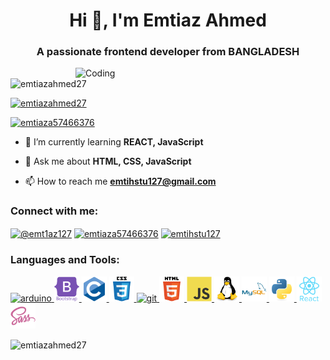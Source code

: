 <h1 align="center">Hi 👋, I'm Emtiaz Ahmed</h1>
<h3 align="center">A passionate frontend developer from BANGLADESH</h3>
<img align="right" alt="Coding" width="400" src="https://tenor.com/view/gimme-code-gimme-code-cat-tapping-gif-15479445">

<p align="left"> <img src="https://komarev.com/ghpvc/?username=emtiazahmed27&label=Profile%20views&color=0e75b6&style=flat" alt="emtiazahmed27" /> </p>

<p align="left"> <a href="https://github.com/ryo-ma/github-profile-trophy"><img src="https://github-profile-trophy.vercel.app/?username=emtiazahmed27" alt="emtiazahmed27" /></a> </p>

<p align="left"> <a href="https://twitter.com/emtiaza57466376" target="blank"><img src="https://img.shields.io/twitter/follow/emtiaza57466376?logo=twitter&style=for-the-badge" alt="emtiaza57466376" /></a> </p>

- 🌱 I’m currently learning **REACT, JavaScript**

- 💬 Ask me about **HTML, CSS, JavaScript**

- 📫 How to reach me **emtihstu127@gmail.com**

<h3 align="left">Connect with me:</h3>
<p align="left">
<a href="https://codepen.io/@emt1az127" target="blank"><img align="center" src="https://raw.githubusercontent.com/rahuldkjain/github-profile-readme-generator/master/src/images/icons/Social/codepen.svg" alt="@emt1az127" height="30" width="40" /></a>
<a href="https://twitter.com/emtiaza57466376" target="blank"><img align="center" src="https://raw.githubusercontent.com/rahuldkjain/github-profile-readme-generator/master/src/images/icons/Social/twitter.svg" alt="emtiaza57466376" height="30" width="40" /></a>
<a href="https://www.codechef.com/users/emtihstu127" target="blank"><img align="center" src="https://cdn.jsdelivr.net/npm/simple-icons@3.1.0/icons/codechef.svg" alt="emtihstu127" height="30" width="40" /></a>
</p>

<h3 align="left">Languages and Tools:</h3>
<p align="left"> <a href="https://www.arduino.cc/" target="_blank" rel="noreferrer"> <img src="https://cdn.worldvectorlogo.com/logos/arduino-1.svg" alt="arduino" width="40" height="40"/> </a> <a href="https://getbootstrap.com" target="_blank" rel="noreferrer"> <img src="https://raw.githubusercontent.com/devicons/devicon/master/icons/bootstrap/bootstrap-plain-wordmark.svg" alt="bootstrap" width="40" height="40"/> </a> <a href="https://www.cprogramming.com/" target="_blank" rel="noreferrer"> <img src="https://raw.githubusercontent.com/devicons/devicon/master/icons/c/c-original.svg" alt="c" width="40" height="40"/> </a> <a href="https://www.w3schools.com/css/" target="_blank" rel="noreferrer"> <img src="https://raw.githubusercontent.com/devicons/devicon/master/icons/css3/css3-original-wordmark.svg" alt="css3" width="40" height="40"/> </a> <a href="https://git-scm.com/" target="_blank" rel="noreferrer"> <img src="https://www.vectorlogo.zone/logos/git-scm/git-scm-icon.svg" alt="git" width="40" height="40"/> </a> <a href="https://www.w3.org/html/" target="_blank" rel="noreferrer"> <img src="https://raw.githubusercontent.com/devicons/devicon/master/icons/html5/html5-original-wordmark.svg" alt="html5" width="40" height="40"/> </a> <a href="https://developer.mozilla.org/en-US/docs/Web/JavaScript" target="_blank" rel="noreferrer"> <img src="https://raw.githubusercontent.com/devicons/devicon/master/icons/javascript/javascript-original.svg" alt="javascript" width="40" height="40"/> </a> <a href="https://www.linux.org/" target="_blank" rel="noreferrer"> <img src="https://raw.githubusercontent.com/devicons/devicon/master/icons/linux/linux-original.svg" alt="linux" width="40" height="40"/> </a> <a href="https://www.mysql.com/" target="_blank" rel="noreferrer"> <img src="https://raw.githubusercontent.com/devicons/devicon/master/icons/mysql/mysql-original-wordmark.svg" alt="mysql" width="40" height="40"/> </a> <a href="https://www.python.org" target="_blank" rel="noreferrer"> <img src="https://raw.githubusercontent.com/devicons/devicon/master/icons/python/python-original.svg" alt="python" width="40" height="40"/> </a> <a href="https://reactjs.org/" target="_blank" rel="noreferrer"> <img src="https://raw.githubusercontent.com/devicons/devicon/master/icons/react/react-original-wordmark.svg" alt="react" width="40" height="40"/> </a> <a href="https://sass-lang.com" target="_blank" rel="noreferrer"> <img src="https://raw.githubusercontent.com/devicons/devicon/master/icons/sass/sass-original.svg" alt="sass" width="40" height="40"/> </a> </p>

<p><img align="center" src="https://github-readme-stats.vercel.app/api/top-langs?username=emtiazahmed27&show_icons=true&locale=en&layout=compact" alt="emtiazahmed27" /></p>
